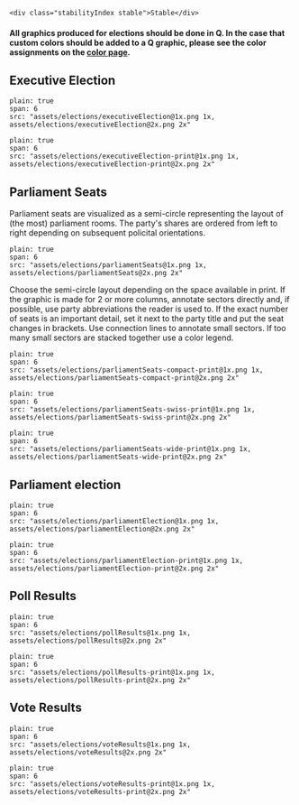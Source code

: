 ```html|span-1,no-source,plain
<div class="stabilityIndex stable">Stable</div>
```

#### All graphics produced for elections should be done in Q. In the case that custom colors should be added to a Q graphic, please see the color assignments on the [color page](colors).

## Executive Election

```image
plain: true
span: 6
src: "assets/elections/executiveElection@1x.png 1x, assets/elections/executiveElection@2x.png 2x"
```

```image
plain: true
span: 6
src: "assets/elections/executiveElection-print@1x.png 1x, assets/elections/executiveElection-print@2x.png 2x"
```

## Parliament Seats

Parliament seats are visualized as a semi-circle representing the layout of (the most) parliament rooms. The party's shares are ordered from left to right depending on subsequent policital orientations.

```image
plain: true
span: 6
src: "assets/elections/parliamentSeats@1x.png 1x, assets/elections/parliamentSeats@2x.png 2x"
```

Choose the semi-circle layout depending on the space available in print. If the graphic is made for 2 or more columns, annotate sectors directly and, if possible, use party abbreviations the reader is used to. If the exact number of seats is an important detail, set it next to the party title and put the seat changes in brackets. Use connection lines to annotate small sectors. If too many small sectors are stacked together use a color legend.

```image
plain: true
span: 6
src: "assets/elections/parliamentSeats-compact-print@1x.png 1x, assets/elections/parliamentSeats-compact-print@2x.png 2x"
```

```image
plain: true
span: 6
src: "assets/elections/parliamentSeats-swiss-print@1x.png 1x, assets/elections/parliamentSeats-swiss-print@2x.png 2x"
```

```image
plain: true
span: 6
src: "assets/elections/parliamentSeats-wide-print@1x.png 1x, assets/elections/parliamentSeats-wide-print@2x.png 2x"
```

## Parliament election

```image
plain: true
span: 6
src: "assets/elections/parliamentElection@1x.png 1x, assets/elections/parliamentElection@2x.png 2x"
```

```image
plain: true
span: 6
src: "assets/elections/parliamentElection-print@1x.png 1x, assets/elections/parliamentElection-print@2x.png 2x"
```

## Poll Results

```image
plain: true
span: 6
src: "assets/elections/pollResults@1x.png 1x, assets/elections/pollResults@2x.png 2x"
```

```image
plain: true
span: 6
src: "assets/elections/pollResults-print@1x.png 1x, assets/elections/pollResults-print@2x.png 2x"
```

## Vote Results

```image
plain: true
span: 6
src: "assets/elections/voteResults@1x.png 1x, assets/elections/voteResults@2x.png 2x"
```

```image
plain: true
span: 6
src: "assets/elections/voteResults-print@1x.png 1x, assets/elections/voteResults-print@2x.png 2x"
```
